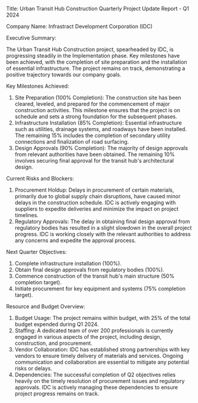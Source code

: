  Title: Urban Transit Hub Construction Quarterly Project Update Report - Q1 2024

Company Name: Infrastract Development Corporation (IDC)

Executive Summary:

The Urban Transit Hub Construction project, spearheaded by IDC, is progressing steadily in the Implementation phase. Key milestones have been achieved, with the completion of site preparation and the installation of essential infrastructure. The project remains on track, demonstrating a positive trajectory towards our company goals.

Key Milestones Achieved:

1. Site Preparation (100% Completion): The construction site has been cleared, leveled, and prepared for the commencement of major construction activities. This milestone ensures that the project is on schedule and sets a strong foundation for the subsequent phases.
2. Infrastructure Installation (85% Completion): Essential infrastructure such as utilities, drainage systems, and roadways have been installed. The remaining 15% includes the completion of secondary utility connections and finalization of road surfacing.
3. Design Approvals (90% Completion): The majority of design approvals from relevant authorities have been obtained. The remaining 10% involves securing final approval for the transit hub's architectural design.

Current Risks and Blockers:

1. Procurement Holdup: Delays in procurement of certain materials, primarily due to global supply chain disruptions, have caused minor delays in the construction schedule. IDC is actively engaging with suppliers to expedite deliveries and minimize the impact on project timelines.
2. Regulatory Approvals: The delay in obtaining final design approval from regulatory bodies has resulted in a slight slowdown in the overall project progress. IDC is working closely with the relevant authorities to address any concerns and expedite the approval process.

Next Quarter Objectives:

1. Complete infrastructure installation (100%).
2. Obtain final design approvals from regulatory bodies (100%).
3. Commence construction of the transit hub's main structure (50% completion target).
4. Initiate procurement for key equipment and systems (75% completion target).

Resource and Budget Overview:

1. Budget Usage: The project remains within budget, with 25% of the total budget expended during Q1 2024.
2. Staffing: A dedicated team of over 200 professionals is currently engaged in various aspects of the project, including design, construction, and procurement.
3. Vendor Collaboration: IDC has established strong partnerships with key vendors to ensure timely delivery of materials and services. Ongoing communication and collaboration are essential to mitigate any potential risks or delays.
4. Dependencies: The successful completion of Q2 objectives relies heavily on the timely resolution of procurement issues and regulatory approvals. IDC is actively managing these dependencies to ensure project progress remains on track.